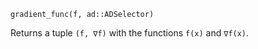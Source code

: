 ```
gradient_func(f, ad::ADSelector)
```

Returns a tuple `(f, ∇f)` with the functions `f(x)` and `∇f(x)`.
